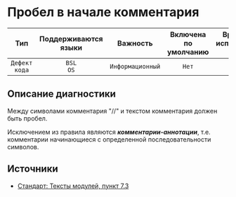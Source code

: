 # Пробел в начале комментария

| Тип | Поддерживаются<br/>языки | Важность | Включена<br/>по умолчанию | Время на<br/>исправление (мин) | Тэги |
| :-: | :-: | :-: | :-: | :-: | :-: |
| `Дефект кода` | `BSL`<br/>`OS` | `Информационный` | `Нет` | `1` | `standard` |


## <TODO PARAMS>

## Описание диагностики

Между символами комментария "//" и текстом комментария должен быть пробел.  

Исключением из правила являются _**комментарии-аннотации**_, т.е. комментарии начинающиеся с определенной последовательности символов.

## Источники

* [Стандарт: Тексты модулей, пункт 7.3](https://its.1c.ru/db/v8std#content:456:hdoc)
